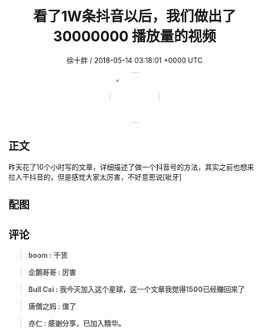 <h1 align="center">看了1W条抖音以后，我们做出了30000000 播放量的视频</h1>
<p align="center">
    <a>徐十胖 / 2018-05-14 03:18:01 &#43;0000 UTC</a>
</p>

<div align="center">
    <img src="https://images.zsxq.com/FmmqFExzfdspkpT-r6FGpLM-sS2M?e=1590940799&amp;token=kIxbL07-8jAj8w1n4s9zv64FuZZNEATmlU_Vm6zD:wEDb5exa10FzNiMvT7OiPpGC7PI=" width="100" height="100" style="border:1px solid;border-radius:50%; color:#ffffff"/>
</div>

## 正文

<div>
昨天花了10个小时写的文章，详细描述了做一个抖音号的方法，其实之前也想来拉人干抖音的，但是感觉大家太厉害，不好意思说[呲牙]


</div>

## 配图
<div class="image" align="center">

</div>

## 评论

<div align="left">
<div>

<blockquote >
<span> <strong>boom : 干货 </strong></span>
</blockquote>

<blockquote >
<span> <strong>企鹅哥哥 : 厉害 </strong></span>
</blockquote>

<blockquote >
<span> <strong>Bull Cai : 我今天加入这个星球，这一个文章我觉得1500已经赚回来了 </strong></span>
</blockquote>

<blockquote >
<span> <strong>唐僧之妈 : 值了 </strong></span>
</blockquote>

<blockquote >
<span> <strong>亦仁 : 感谢分享，已加入精华。 </strong></span>
</blockquote>

</div>
</div>